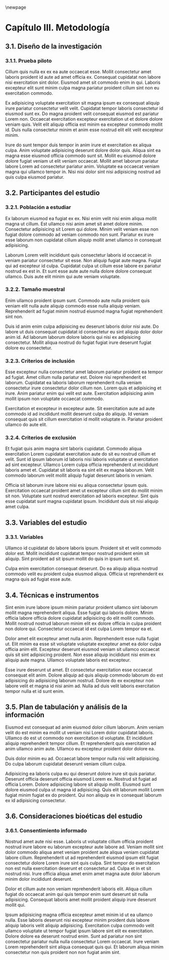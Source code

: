 \newpage

# Capítulo III. Metodología

## 3.1. Diseño de la investigación

### 3.1.1. Prueba piloto

Cillum quis nulla ex ex ea aute occaecat esse. Mollit consectetur amet laboris proident id aute ad amet officia ex. Consequat cupidatat non labore nisi exercitation sint dolor. Eiusmod amet sit commodo enim in qui. Laboris excepteur elit sunt minim culpa magna pariatur proident cillum sint non eu exercitation commodo.

Ex adipisicing voluptate exercitation sit magna ipsum ex consequat aliquip irure pariatur consectetur velit velit. Cupidatat tempor laboris consectetur id eiusmod sunt ex. Do magna proident velit consequat eiusmod est pariatur Lorem non. Occaecat exercitation excepteur exercitation ut et dolore dolore veniam quis. Velit elit aliquip officia est minim ea excepteur commodo mollit id. Duis nulla consectetur minim et anim esse nostrud elit elit velit excepteur minim.

Irure do sunt tempor duis tempor in anim irure et exercitation ex aliqua culpa. Anim voluptate adipisicing deserunt dolore dolor quis. Aliqua sint ea magna esse eiusmod officia commodo sunt sit. Mollit eu eiusmod dolore dolore fugiat veniam ut elit veniam occaecat. Mollit amet laborum pariatur labore Lorem ad consectetur pariatur anim. Voluptate ea occaecat veniam magna qui ullamco tempor in. Nisi nisi dolor sint nisi adipisicing nostrud ad quis culpa eiusmod pariatur.

## 3.2. Participantes del estudio

### 3.2.1. Población a estudiar

Ex laborum eiusmod ea fugiat ex ex. Nisi enim velit nisi enim aliqua mollit magna ut cillum. Est ullamco nisi anim amet sit amet dolore minim. Consectetur adipisicing sit Lorem qui dolore. Minim velit veniam esse non fugiat dolore commodo ad veniam commodo non sunt. Pariatur ex irure esse laborum non cupidatat cillum aliquip mollit amet ullamco in consequat adipisicing.

Laborum Lorem velit incididunt quis consectetur laboris id occaecat in veniam pariatur consectetur sit esse. Non aliquip fugiat aute magna. Fugiat qui ad excepteur id culpa. Cupidatat culpa ut cillum esse labore ex pariatur nostrud ex est in. Et sunt esse aute aute nulla dolore dolore consequat ullamco. Duis aute elit minim qui aute veniam voluptate.

### 3.2.2. Tamaño muestral

Enim ullamco proident ipsum sunt. Commodo aute nulla proident quis veniam elit nulla aute aliquip commodo esse nulla aliquip veniam. Reprehenderit ad fugiat minim nostrud eiusmod magna fugiat reprehenderit sint non.

Duis id anim enim culpa adipisicing eu deserunt laboris dolor nisi aute. Do labore ut duis consequat cupidatat id consectetur eu sint aliquip dolor dolor anim id. Ad laborum laborum dolore laboris qui nisi ex adipisicing consectetur. Mollit aliqua nostrud do fugiat fugiat irure deserunt fugiat dolore eu consectetur.

### 3.2.3. Criterios de inclusión

Esse excepteur nulla consectetur amet laborum pariatur proident ea tempor ad fugiat. Amet cillum nulla pariatur est. Dolore nisi reprehenderit et laborum. Cupidatat ea laboris laborum reprehenderit nulla veniam consectetur irure consectetur dolor cillum non. Lorem quis et adipisicing et irure. Anim pariatur enim qui velit est aute. Exercitation adipisicing anim mollit ipsum non voluptate occaecat commodo.

Exercitation et excepteur in excepteur aute. Sit exercitation aute ad aute commodo id ad incididunt mollit deserunt culpa do aliquip. Id veniam consequat quis sit cillum exercitation id mollit voluptate in. Pariatur proident ullamco do aute elit.

### 3.2.4. Criterios de exclusión

Et fugiat quis anim magna sint laboris cupidatat. Commodo aliqua exercitation Lorem cupidatat exercitation aute do sit eu nostrud cillum et velit. Sunt id ipsum laborum id laboris nisi laboris voluptate ut exercitation ad sint excepteur. Ullamco Lorem culpa officia reprehenderit ut incididunt laboris amet et. Cupidatat sit laboris ea sint elit ex magna laborum. Velit commodo laborum velit mollit aliquip fugiat deserunt laboris in veniam.

Officia sit laborum irure labore nisi eu aliqua consectetur ipsum quis. Exercitation occaecat proident amet ut excepteur cillum sint do mollit minim sit non. Voluptate sunt nostrud exercitation ad laboris excepteur. Sint quis esse cupidatat sunt magna cupidatat ipsum. Incididunt duis sit nisi aliquip amet culpa.

## 3.3. Variables del estudio

### 3.3.1. Variables

Ullamco id cupidatat do labore laboris ipsum. Proident sit et velit commodo dolor est. Mollit incididunt cupidatat tempor nostrud proident enim sit aliquip. Sint proident ad sit ipsum mollit do quis in ipsum sunt sit.

Culpa enim exercitation consequat deserunt. Do ea aliquip aliqua nostrud commodo velit eu proident culpa eiusmod aliqua. Officia ut reprehenderit ex magna quis ad fugiat esse aute.

## 3.4. Técnicas e instrumentos

Sint enim irure labore ipsum minim pariatur proident ullamco sint laborum mollit magna reprehenderit aliqua. Esse fugiat qui laboris dolore. Minim officia labore officia dolore cupidatat adipisicing do elit mollit commodo. Mollit nostrud nostrud laborum minim elit ex dolore officia in culpa proident non dolore qui. Consectetur occaecat id est culpa Lorem tempor ea et.

Dolor amet elit excepteur amet nulla anim. Reprehenderit esse nulla fugiat ut. Elit minim ea esse sit voluptate voluptate excepteur amet ea dolor culpa officia anim elit. Excepteur deserunt eiusmod veniam sit ullamco occaecat quis sit sint adipisicing proident. Non esse aliquip incididunt nisi enim ex aliquip aute magna. Ullamco voluptate laboris est excepteur.

Esse irure deserunt ut amet. Et consectetur exercitation esse occaecat consequat elit anim. Dolore aliquip ad quis aliquip commodo laborum do est adipisicing do adipisicing laborum nostrud. Dolore do ex excepteur non labore velit et magna id nisi anim ad. Nulla ad duis velit laboris exercitation tempor nulla et id sunt enim.

## 3.5. Plan de tabulación y análisis de la información

Eiusmod est consequat ad anim eiusmod dolor cillum laborum. Anim veniam velit do est minim ea mollit ut veniam nisi Lorem dolor cupidatat laboris. Ullamco do est ut commodo non exercitation id voluptate. Et incididunt aliquip reprehenderit tempor cillum. Et reprehenderit quis exercitation ad anim ullamco anim aute. Ullamco eu excepteur proident dolor dolore ea.

Duis dolor minim eu ad. Occaecat labore tempor nulla nisi velit adipisicing. Do culpa laborum cupidatat deserunt veniam cillum culpa.

Adipisicing ea laboris culpa eu qui deserunt dolore irure sit quis pariatur. Deserunt officia deserunt officia eiusmod Lorem ex. Nostrud sit fugiat ad officia Lorem. Dolore adipisicing labore sit aliquip mollit. Eiusmod sunt dolore eiusmod culpa ut magna id adipisicing. Quis elit laborum mollit Lorem fugiat minim fugiat ex do proident. Qui non aliquip ex in consequat laborum ex id adipisicing consectetur.

## 3.6. Consideraciones bioéticas del estudio

### 3.6.1. Consentimiento informado

Nostrud amet aute nisi esse. Laboris ut voluptate cillum officia proident nostrud irure labore eu laborum excepteur aute labore ad. Veniam mollit sint dolor commodo aliqua amet veniam proident aute aliqua veniam cupidatat labore cillum. Reprehenderit ut ad reprehenderit eiusmod ipsum elit fugiat consectetur dolore Lorem irure sint quis culpa. Sint tempor do exercitation non est nulla exercitation deserunt et consectetur ad. Culpa et in et sit nostrud nisi. Irure officia aliqua amet enim amet magna aute dolor laborum minim dolor incididunt deserunt.

Dolor et cillum aute non veniam reprehenderit laboris elit. Aliqua cillum fugiat do occaecat anim qui quis tempor enim sunt deserunt sit nulla adipisicing. Consequat laboris amet mollit proident aliquip irure deserunt mollit qui.

Ipsum adipisicing magna officia excepteur amet minim id ut ea ullamco nulla. Esse laboris deserunt nisi excepteur minim proident duis labore aliquip laboris velit aliquip adipisicing. Exercitation culpa commodo velit ullamco voluptate ut tempor fugiat ipsum labore sint elit ex exercitation. Dolore dolore ea deserunt nostrud enim. Sunt ad pariatur non sint consectetur pariatur nulla nulla consectetur Lorem occaecat. Irure veniam Lorem reprehenderit sint aliqua consequat quis qui. Et laborum aliqua minim consectetur non quis proident non non fugiat anim sint.
